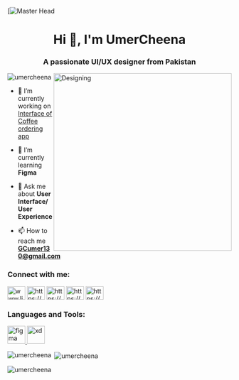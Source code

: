 
[![Master Head](https://www.vecteezy.com/video/11868785-animated-isolated-coding-specialist-window-with-typing-web-developer-looped-flat-2d-character-4k-video-footage-with-alpha-channel-programming-colorful-animation-for-mobile-website-social-media)
<h1 align="center">Hi 👋, I'm UmerCheena</h1>
<h3 align="center">A passionate UI/UX designer from Pakistan</h3>
<img align="right" alt="Designing" width="400" src="https://iconscout.com/lottie-animation/web-designer-5714905">


<p align="left"> <img src="https://komarev.com/ghpvc/?username=umercheena&label=Profile%20views&color=0e75b6&style=flat" alt="umercheena" /> </p>

- 🔭 I’m currently working on [Interface of Coffee ordering app](https://www.figma.com/file/SjNtErm3VJTw8s7zpDsujJ/Coffee-App?type=design&node-id=0%3A1&mode=design&t=yY5up09Dccr6KdAB-1)

- 🌱 I’m currently learning **Figma**

- 💬 Ask me about **User Interface/ User Experience**

- 📫 How to reach me **GCumer130@gmail.com**

<h3 align="left">Connect with me:</h3>
<p align="left">
<a href="https://linkedin.com/in/www.linkedin.com/in/ umer-cheena-sp20bcs012" target="blank"><img align="center" src="https://raw.githubusercontent.com/rahuldkjain/github-profile-readme-generator/master/src/images/icons/Social/linked-in-alt.svg" alt="www.linkedin.com/in/ umer-cheena-sp20bcs012" height="30" width="40" /></a>
<a href="https://fb.com/https://www.facebook.com/malikumar.chheena" target="blank"><img align="center" src="https://raw.githubusercontent.com/rahuldkjain/github-profile-readme-generator/master/src/images/icons/Social/facebook.svg" alt="https://www.facebook.com/malikumar.chheena" height="30" width="40" /></a>
<a href="https://instagram.com/https://www.instagram.com/malikumarchheena/" target="blank"><img align="center" src="https://raw.githubusercontent.com/rahuldkjain/github-profile-readme-generator/master/src/images/icons/Social/instagram.svg" alt="https://www.instagram.com/malikumarchheena/" height="30" width="40" /></a>
<a href="https://dribbble.com/https://dribbble.com/cheena130" target="blank"><img align="center" src="https://raw.githubusercontent.com/rahuldkjain/github-profile-readme-generator/master/src/images/icons/Social/dribbble.svg" alt="https://dribbble.com/cheena130" height="30" width="40" /></a>
<a href="https://www.behance.net/https://www.behance.net/umercheena1" target="blank"><img align="center" src="https://raw.githubusercontent.com/rahuldkjain/github-profile-readme-generator/master/src/images/icons/Social/behance.svg" alt="https://www.behance.net/umercheena1" height="30" width="40" /></a>
</p>

<h3 align="left">Languages and Tools:</h3>
<p align="left"> <a href="https://www.figma.com/" target="_blank" rel="noreferrer"> <img src="https://www.vectorlogo.zone/logos/figma/figma-icon.svg" alt="figma" width="40" height="40"/> </a> <a href="https://www.adobe.com/products/xd.html" target="_blank" rel="noreferrer"> <img src="https://cdn.worldvectorlogo.com/logos/adobe-xd.svg" alt="xd" width="40" height="40"/> </a> </p>

<p><img align="left" src="https://github-readme-stats.vercel.app/api/top-langs?username=umercheena&show_icons=true&locale=en&layout=compact" alt="umercheena" /></p>

<p>&nbsp;<img align="center" src="https://github-readme-stats.vercel.app/api?username=umercheena&show_icons=true&locale=en" alt="umercheena" /></p>

<p><img align="center" src="https://github-readme-streak-stats.herokuapp.com/?user=umercheena&" alt="umercheena" /></p>

